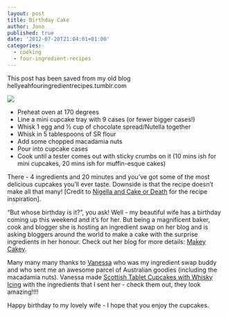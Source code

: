 ```yaml
---
layout: post
title: Birthday Cake
author: Jono
published: true
date: '2012-07-20T21:04:01+01:00'
categories:
  - cooking
  - four-ingredient-recipes
---
```

  <p>This post has been saved from my old blog hellyeahfouringredientrecipes.tumblr.com</p>
<p><img src="http://ellis.scot/uploads/2012/07/birthday-cake.jpg"/></p>
<ul><li>Preheat oven at 170 degrees </li>
<li>Line a mini cupcake tray with 9 cases (or fewer bigger cases!)</li>
<li>Whisk 1 egg and &frac12; cup of chocolate spread/Nutella together</li>
<li>Whisk in 5 tablespoons of SR flour</li>
<li>Add some chopped macadamia nuts</li>
<li>Pour into cupcake cases</li>
<li>Cook until a tester comes out with sticky crumbs on it (10 mins ish for mini cupcakes, 20 mins ish for muffin-esque cakes)</li>
</ul><p>There - 4 ingredients and 20 minutes and you&rsquo;ve got some of the most delicious cupcakes you&rsquo;ll ever taste. Downside is that the recipe doesn&rsquo;t make all that many! [Credit to <a href="http://cake0rdeath.blogspot.co.uk/2011/02/four-ingredient-nutella-cupcakes.html">Nigella and Cake or Death</a> for the recipe inspiration].</p>
<p>&ldquo;But whose birthday is it?&rdquo;, you ask! Well - my beautiful wife has a birthday coming up this weekend and it&rsquo;s for her. But being a magnificent baker, cook and blogger she is hosting an ingredient swap on her blog and is asking bloggers around the world to make a cake with the surprise ingredients in her honour. Check out her blog for more details: <a href="http://makey-cakey.blogspot.com.au/2012/06/makey-cakey-birthday-surprise.html" title="Makey Cakey ">Makey Cakey</a>.  </p>
<p>Many many many thanks to <a href="http://theteensytinyinsignificantdetails.blogspot.com.au/2012/07/scottish-tablet-cup-cakes-with-whisky.html">Vanessa</a> who was my ingredient swap buddy and who sent me an awesome parcel of Australian goodies (including the macadamia nuts). Vanessa made <a href="http://theteensytinyinsignificantdetails.blogspot.com.au/2012/07/scottish-tablet-cup-cakes-with-whisky.html">Scottish Tablet Cupcakes with Whisky Icing</a> with the ingredients that I sent her - check them out, they look amazing!!!!</p>
<p>Happy birthday to my lovely wife - I hope that you enjoy the cupcakes.</p>

